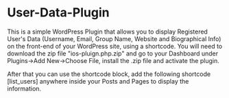 # User-Data-Plugin

This is a simple WordPress Plugin that allows you 
to display Registered User's Data (Username, Email, Group Name, Website and Biographical Info) 
on the front-end of your WordPress site, using a shortcode.
You will need to download the zip file "ios-pluign.php.zip"
and go to your Dashboard under Plugins->Add New->Choose File, install the .zip file and activate the plugin.

After that you can use the shortcode block,
add the following shortcode [list_users] anywhere inside your Posts and Pages to display the information.
